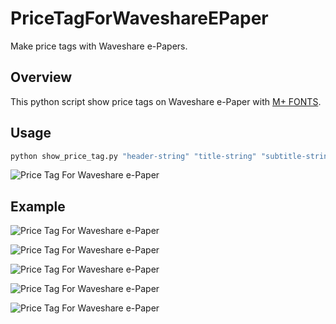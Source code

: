 # PriceTagForWaveshareEPaper
Make price tags with Waveshare e-Papers.


## Overview

This python script show price tags on Waveshare e-Paper with [M+ FONTS](https://mplus-fonts.osdn.jp/).



## Usage

```py
python show_price_tag.py "header-string" "title-string" "subtitle-string" "price-string" 
```

![Price Tag For Waveshare e-Paper](https://lh3.googleusercontent.com/JYx4xg19kZu5xgbj39MMcfGvqZT5pmdCSM1hO_ADwV2vvo_WALIZ4O4Rbrj6eOmXFWpil9q1Ym5iG-9yjf8vLsPQsh1LqFf5X4UnpguthT5DhssfBJ1jVh0BNpWBWZQ_130Nv34ESIc=s600 "Price Tag For Waveshare e-Paper")


## Example


![Price Tag For Waveshare e-Paper](https://lh3.googleusercontent.com/6f7UPpTyljqbVxmXqUcn8ZHMvRb8EEUJXVtOwfqvymRG0339jjMVourbFyXyrJtGgGGL4uZm6kMCVfivLMOIvNih_kL8nq_adqrulUViU8Xiqe3r2T8_MFkh98ykZF1hsaXmqgpp_B0=s600 "Price Tag For Waveshare e-Paper")


![Price Tag For Waveshare e-Paper](https://lh3.googleusercontent.com/ImDqICf_4aINbTcAL0fiALqn4B8EfxKG0jGVyFArabhpBs_26e5LbLEm7Kgss4Cgn0BrzQOPPGCo9c_tmBZV_bNQe3OQgUQnA0qi8DuzgsgNzKgyc1osvsWnWM18RCfYgVyWe8eP7Gw=s600 "Price Tag For Waveshare e-Paper")


![Price Tag For Waveshare e-Paper](https://lh3.googleusercontent.com/eAtKESiIybY5G5iGvGPA5-Fr9Uo5LeJg2-3FDLsyTCjmtU5BcDr8pImjy9NJY-IlwifbTzMZcSJAA4Wjn0NlKNHavAewn4lT-zwb6UXHZTm6jGkc9C6EnT_O2tcH4S7giQynttAEjtM=s600 "Price Tag For Waveshare e-Paper")


![Price Tag For Waveshare e-Paper](https://lh3.googleusercontent.com/UtV1HLYQqKwBZCZB84D5ujU5UhzzEQxbPe5OlaTlB4ANepJtflQdnnVZJtNC-5NyzeV4awT0dJaZjRkCR79HR5S1WzSTVwx-zdblTMZSqsEczVYTT63tlv56TtLVQ_WK0FWy20z8q6g=s600 "Price Tag For Waveshare e-Paper")


![Price Tag For Waveshare e-Paper](https://lh3.googleusercontent.com/VQU-79DCDtlMGM-lPZHeAKEIX-VFf1iUVjeHgbugtTGv4otNMEiJRs5ir4WLvDRn6QQ-S5APo0U-UnErB8Z4EIWVKy18Jr-kSWizEeqmOz_GbE_8FGYAhBcL4drS-KuWF4ITDadDEco=s600 "Price Tag For Waveshare e-Paper")
